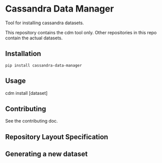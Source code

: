 # Cassandra Data Manager

Tool for installing cassandra datasets.

This repository contains the cdm tool only.  Other repositories in this repo contain the actual datasets.

## Installation

`pip install cassandra-data-manager`

## Usage

cdm install [dataset]


## Contributing

See the contributing doc. 


## Repository Layout Specification


## Generating a new dataset
